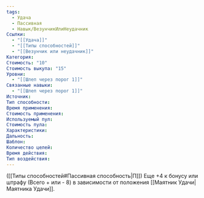 ```yaml
---
tags:
  - Удача
  - Пассивная
  - Навык/ВезунчикИлиНеудачник
Ссылки:
  - "[[Удача]]"
  - "[[Типы способностей]]"
  - "[[Везунчик или неудачник]]"
Категория: 
Стоимость: "10"
Стоимость выкупа: "15"
Уровни:
  - "[[Шлеп через порог 1]]"
Связанные навыки:
  - "[[Шлеп через порог 1]]"
Источник:
Тип способности:
Время применения:
Стоимость применения:
Используемый пул:
Стоимость пула:
Характеристики:
Дальность:
Шаблон:
Количество целей:
Время действия:
Тип воздействия:
---
```

([[Типы способностей#Пассивная способность|П]]) Еще +4 к бонусу или штрафу (Всего + или - 8) в зависимости от положения [[Маятник Удачи|Маятника Удачи]].